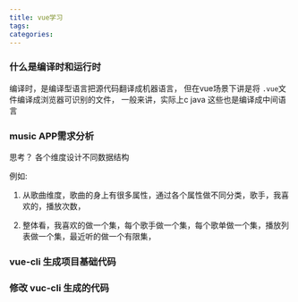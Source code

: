 ```yaml
---
title: vue学习
tags:
categories:
---
```


### 什么是编译时和运行时

编译时，是编译型语言把源代码翻译成机器语言，
但在vue场景下讲是将 `.vue`文件编译成浏览器可识别的文件，
一般来讲，实际上c java 这些也是编译成中间语言


### music APP需求分析

思考？
各个维度设计不同数据结构


例如:
1. 从歌曲维度，歌曲的身上有很多属性，通过各个属性做不同分类，歌手，我喜欢的，播放次数，

2. 整体看，我喜欢的做一个集，每个歌手做一个集，每个歌单做一个集，播放列表做一个集，最近听的做一个有限集，



### vue-cli 生成项目基础代码


### 修改 vuc-cli 生成的代码








